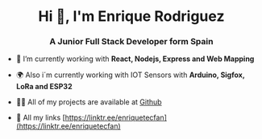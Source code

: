 <h1 align="center">Hi 👋, I'm Enrique Rodriguez</h1>
<h3 align="center">A Junior Full Stack Developer form Spain</h3>

- 🌱 I’m currently working with **React, Nodejs, Express and Web Mapping**

- 🌍 Also i´m currently working with IOT Sensors with **Arduino, Sigfox, LoRa and ESP32**

- 👨‍💻 All of my projects are available at [Github](https://github.com/enriquetecfan11)

- 📄 All my links [https://linktr.ee/enriquetecfan](https://linktr.ee/enriquetecfan)
